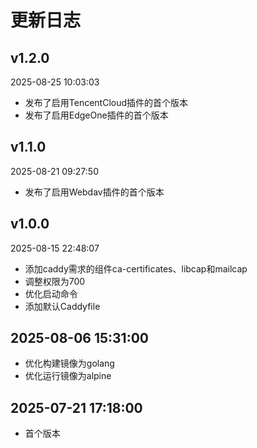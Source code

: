 # 更新日志

## v1.2.0

2025-08-25 10:03:03

- 发布了启用TencentCloud插件的首个版本
- 发布了启用EdgeOne插件的首个版本

## v1.1.0

2025-08-21 09:27:50

- 发布了启用Webdav插件的首个版本

## v1.0.0

2025-08-15 22:48:07

- 添加caddy需求的组件ca-certificates、libcap和mailcap
- 调整权限为700
- 优化启动命令
- 添加默认Caddyfile

## 2025-08-06 15:31:00

- 优化构建镜像为golang
- 优化运行镜像为alpine

## 2025-07-21 17:18:00

- 首个版本
